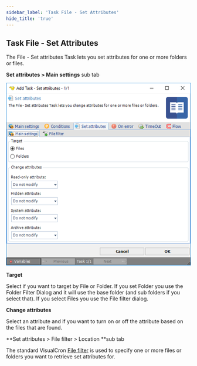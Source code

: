 ```yaml
---
sidebar_label: 'Task File - Set Attributes'
hide_title: 'true'
---
```


## Task File - Set Attributes

The File - Set attributes Task lets you set attributes for one or more folders or files.
 
**Set attributes > Main settings** sub tab

![](../../../../../static/img/taskfilesetattributes.png)

**Target**

Select if you want to target by File or Folder. If you set Folder you use the Folder Filter Dialog and it will use the base folder (and sub folders if you select that). If you select Files you use the File filter dialog.
 
**Change attributes**

Select an attribute and if you want to turn on or off the attribute based on the files that are found.
 
**Set attributes > File filter > Location **sub tab

The standard VisualCron [File filter](../../../server/job-tasks-file-filter) is used to specify one or more files or folders you want to retrieve set attributes for.
